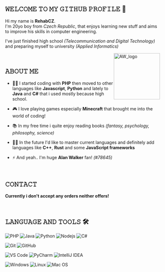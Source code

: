 ## 𝚆𝙴𝙻𝙲𝙾𝙼𝙴 𝚃𝙾 𝙼𝚈 𝙶𝙸𝚃𝙷𝚄𝙱 𝙿𝚁𝙾𝙵𝙸𝙻𝙴 👋

<!-- Introduction -->

<p> 
Hi my name is <b>RehabCZ</b>.<br>
I'm 20yo boy from <i>Czech Republic</i>, that enjoys learning new stuff and aims to improve his skills in computer engineering.

I've just finished high school _(Telecommunication and Digital Technology)_ and preparing myself to university _(Applied Informatics)_

</p>

<!-- Alan Walker Hey Gif -->

<img align="right" alt="AW_logo" width="150px" height="150px" src="https://media.giphy.com/media/SYWZ3qmT3LJCmAhaTc/giphy.gif" />

<br>

## 𝙰𝙱𝙾𝚄𝚃 𝙼𝙴

<!-- About me stuff -->

-   👨‍💻 I started coding with **PHP** then moved to other languages like **Javascript**, **Python** and lately to **Java** and **C#** that i used mostly because high school.

-   🎮 I love playing games especially **Minecraft** that brought me into the world of coding!

-   📚 In my free time i quite enjoy reading books _(fantasy, psychology, philosophy, science)_

-   💪🏼 In the future I'd like to master current languages and definitely add languages like **C++**, **Rust** and some **JavaScript frameworks**

-   ⚡ And yeah.. I'm huge **Alan Walker** fan! _(#78645)_

<br>

<!-- Contacts -->

## 𝙲𝙾𝙽𝚃𝙰𝙲𝚃

**Currently i don't accept any orders neither offers!**

<br>

## 𝙻𝙰𝙽𝙶𝚄𝙰𝙶𝙴 𝙰𝙽𝙳 𝚃𝙾𝙾𝙻𝚂 🛠

<!-- Language and tools i'm currently using -->

<!-- Languages -->

![PHP](https://img.shields.io/badge/php-%23777BB4.svg?style=flat-square&logo=php&logoColor=white)
![Java](https://img.shields.io/badge/-Java-5B4638?style=flat-square&logo=java&logoColor=ffffff)
![Python](https://img.shields.io/badge/-Python-3776AB?style=flat-square&logo=python&logoColor=ffffff)
![Nodejs](https://img.shields.io/badge/-Nodejs-339933?style=flat-square&logo=Node.js&logoColor=ffffff)
![C#](https://img.shields.io/badge/C%23-%23239120.svg?style=flat-square&logo=c-sharp&logoColor=white)

<!-- Tools -->

![Git](https://img.shields.io/badge/-Git-%23F05032?style=flat-square&logo=git&logoColor=%23ffffff)
![GitHub](https://img.shields.io/badge/-GitHub-181717?style=flat-square&logo=github)

<!-- Editors & IDEs -->

![VS Code](https://img.shields.io/badge/-VS%20Code-007ACC?style=flat-square&logo=visual-studio-code&logoColor=ffffff)
![PyCharm](https://img.shields.io/badge/PyCharm-3CB371?style=flat-square&logo=pycharm)
![IntelliJ IDEA](https://img.shields.io/badge/IntelliJ%20IDEA-800080.svg?style=flat-square&logo=intellij-idea&logoColor=white)

<!-- Operating Systems -->

![Windows](https://img.shields.io/badge/-Windows-0078D6?style=flat-square&logo=windows&logoColor=ffffff)
![Linux](https://img.shields.io/badge/-Linux%20Mint-378805?style=flat-square&logo=linuxmint&logoColor=ffffff)
![Mac OS](https://img.shields.io/badge/-Mac%20OS-ffffff?style=flat-square&logo=apple&logoColor=gray)

